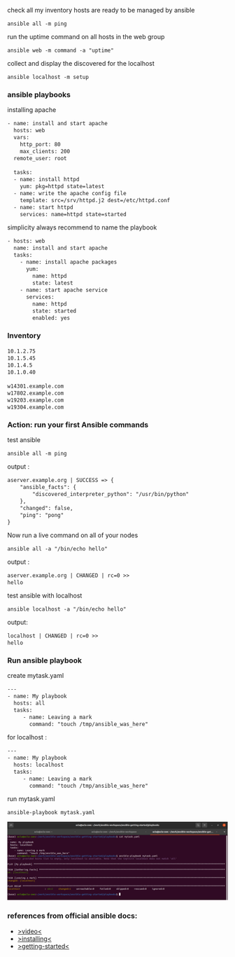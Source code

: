 check all my inventory hosts are ready to be managed by ansible
```
ansible all -m ping
```
run the uptime command on all hosts in the web group
```
ansible web -m command -a "uptime"
```
collect and display the discovered for the localhost
```
ansible localhost -m setup
```
### ansible playbooks
installing apache
```
- name: install and start apache
  hosts: web
  vars:
    http_port: 80
    max_clients: 200
  remote_user: root

  tasks:
  - name: install httpd
    yum: pkg=httpd state=latest
  - name: write the apache config file
    template: src=/srv/httpd.j2 dest=/etc/httpd.conf
  - name: start httpd
    services: name=httpd state=started
```
simplicity always recommend to name the playbook
```
- hosts: web
  name: install and start apache
  tasks:
    - name: install apache packages
      yum:
        name: httpd
        state: latest
    - name: start apache service
      services:
        name: httpd
        state: started
        enabled: yes
```
### Inventory
```
10.1.2.75
10.1.5.45
10.1.4.5
10.1.0.40

w14301.example.com
w17802.example.com
w19203.example.com
w19304.example.com
```

### Action: run your first Ansible commands
test ansible
```
ansible all -m ping
```
output :
```
aserver.example.org | SUCCESS => {
    "ansible_facts": {
        "discovered_interpreter_python": "/usr/bin/python"
    },
    "changed": false,
    "ping": "pong"
}
```
Now run a live command on all of your nodes
```
ansible all -a "/bin/echo hello"
```
output :
```
aserver.example.org | CHANGED | rc=0 >>
hello
```


test ansible with localhost
```
ansible localhost -a "/bin/echo hello"
```
output:
```
localhost | CHANGED | rc=0 >>
hello
```

### Run ansible playbook
create mytask.yaml
```
---
- name: My playbook
  hosts: all
  tasks:
     - name: Leaving a mark
       command: "touch /tmp/ansible_was_here"
```
for localhost :
```
---
- name: My playbook
  hosts: localhost
  tasks:
     - name: Leaving a mark
       command: "touch /tmp/ansible_was_here"
```
run mytask.yaml
```
ansible-playbook mytask.yaml
```
![](./img/ansible-playbook-localhost.png)

### references from official ansible docs:
- [>video<](https://www.ansible.com/resources/videos/quick-start-video?extIdCarryOver=true&sc_cid=701f2000001OH7YAAW)
- [>installing<](https://docs.ansible.com/ansible/latest/installation_guide/intro_installation.html#prerequisites)
- [>getting-started<](https://docs.ansible.com/ansible/latest/user_guide/intro_getting_started.html#intro-getting-started)